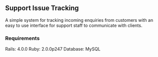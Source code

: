## Support Issue Tracking

A simple system for tracking incoming enquiries from customers with an easy to use interface for support staff to communicate with clients.

### Requirements

Rails: 4.0.0
Ruby: 2.0.0p247
Database: MySQL